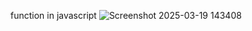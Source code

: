 function in javascript
![Screenshot 2025-03-19 143408](https://github.com/user-attachments/assets/d4952734-7928-4fcc-a0ff-78fe62452bed)
